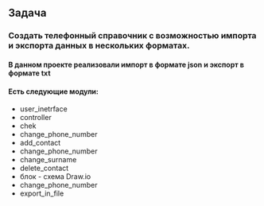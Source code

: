 ## Задача
### Создать телефонный справочник с возможностью импорта и экспорта данных в нескольких форматах.
#### В данном проекте реализовали импорт в формате json и экспорт в формате txt
#### Есть следующие модули:

+ user_inetrface
+ controller
+ chek
+ change_phone_number 
+ add_contact
+ change_phone_number
+ change_surname
+ delete_contact
+ блок - схема Draw.io
+ change_phone_number 
+ export_in_file